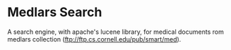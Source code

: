 Medlars Search
==============

A search engine, with apache's lucene library, for medical documents
rom medlars collection (ftp://ftp.cs.cornell.edu/pub/smart/med).
